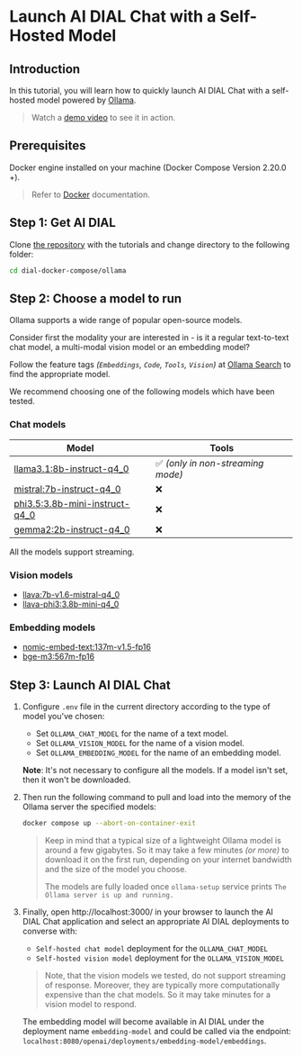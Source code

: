 # Launch AI DIAL Chat with a Self-Hosted Model

## Introduction

In this tutorial, you will learn how to quickly launch AI DIAL Chat with a self-hosted model powered by [Ollama](https://ollama.com/).

> Watch a [demo video](/docs/video%20demos/3.Developers/Deployment/4.deploy-ollama.md) to see it in action.

## Prerequisites

Docker engine installed on your machine (Docker Compose Version 2.20.0 +).

> Refer to [Docker](https://docs.docker.com/desktop/) documentation.

## Step 1: Get AI DIAL

Clone [the repository](https://github.com/epam/ai-dial/) with the tutorials and change directory to the following folder:

```sh
cd dial-docker-compose/ollama
```

## Step 2: Choose a model to run

Ollama supports a wide range of popular open-source models.

Consider first the modality your are interested in - is it a regular text-to-text chat model, a multi-modal vision model or an embedding model?

Follow the feature tags _(`Embeddings`, `Code`, `Tools`, `Vision`)_ at [Ollama Search](https://ollama.com/search) to find the appropriate model.

We recommend choosing one of the following models which have been tested.

### Chat models

|Model|Tools|
|----|----|
|[llama3.1:8b-instruct-q4_0](https://ollama.com/library/llama3.1:8b-instruct-q4_0)|✅ *(only in non-streaming mode)*|
|[mistral:7b-instruct-q4_0](https://ollama.com/library/mistral:7b-instruct-q4_0)|❌|
|[phi3.5:3.8b-mini-instruct-q4_0](https://ollama.com/library/phi3.5:3.8b-mini-instruct-q4_0)|❌|
|[gemma2:2b-instruct-q4_0](https://ollama.com/library/gemma2:2b-instruct-q4_0)|❌|

All the models support streaming.

### Vision models

* [llava:7b-v1.6-mistral-q4_0](https://ollama.com/library/llava:7b-v1.6-mistral-q4_0)
* [llava-phi3:3.8b-mini-q4_0](https://ollama.com/library/llava-phi3:3.8b-mini-q4_0)

### Embedding models

* [nomic-embed-text:137m-v1.5-fp16](https://ollama.com/library/nomic-embed-text:137m-v1.5-fp16)
* [bge-m3:567m-fp16](https://ollama.com/library/bge-m3:567m-fp16)

## Step 3: Launch AI DIAL Chat

1. Configure `.env` file in the current directory according to the type of model you've chosen:

    * Set `OLLAMA_CHAT_MODEL` for the name of a text model.
    * Set `OLLAMA_VISION_MODEL` for the name of a vision model.
    * Set `OLLAMA_EMBEDDING_MODEL` for the name of an embedding model.

    **Note**: It's not necessary to configure all the models. If a model isn't set, then it won't be downloaded.

2. Then run the following command to pull and load into the memory of the Ollama server the specified models:

    ```sh
    docker compose up --abort-on-container-exit
    ```

    > Keep in mind that a typical size of a lightweight Ollama model is around a few gigabytes. So it may take a few minutes _(or more)_ to download it on the first run, depending on your internet bandwidth and the size of the model you choose.
    >
    > The models are fully loaded once `ollama-setup` service prints `The Ollama server is up and running.`

3. Finally, open http://localhost:3000/ in your browser to launch the AI DIAL Chat application and select an appropriate AI DIAL deployments to converse with:

    * `Self-hosted chat model` deployment for the `OLLAMA_CHAT_MODEL`
    * `Self-hosted vision model` deployment for the `OLLAMA_VISION_MODEL`

    > Note, that the vision models we tested, do not support streaming of response. Moreover, they are typically more computationally expensive than the chat models. So it may take minutes for a vision model to respond.

    The embedding model will become available in AI DIAL under the deployment name `embedding-model` and could be called via the endpoint: `localhost:8080/openai/deployments/embedding-model/embeddings`.
